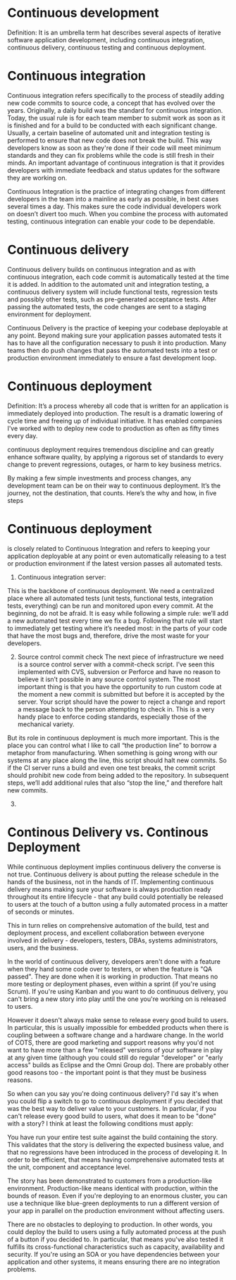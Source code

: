 # Continuous development
Definition: It is an umbrella term hat describes several aspects of iterative software application development, including continuous integration, continuous delivery, continuous testing and continuous deployment.


# Continuous integration
Continuous integration refers specifically to the process of steadily adding new code commits to source code, a concept that has evolved over the years. Originally, a daily build was the standard for continuous integration. Today, the usual rule is for each team member to submit work as soon as it is finished and for a build to be conducted with each significant change. Usually, a certain baseline of automated unit and integration testing is performed to ensure that new code does not break the build. This way developers know as soon as they're done if their code will meet minimum standards and they can fix problems while the code is still fresh in their minds. An important advantage of continuous integration is that it provides developers with immediate feedback and status updates for the software they are working on.

Continuous Integration is the practice of integrating changes from different developers in the team into a mainline as early as possible, in best cases several times a day. This makes sure the code individual developers work on doesn’t divert too much. When you combine the process with automated testing, continuous integration can enable your code to be dependable.


# Continuous delivery
Continuous delivery builds on continuous integration and as with continuous integration, each code commit is automatically tested at the time it is added. In addition to the automated unit and integration testing, a continuous delivery system will include functional tests, regression tests and possibly other tests, such as pre-generated acceptance tests. After passing the automated tests, the code changes are sent to a staging environment for deployment.

Continuous Delivery
is the practice of keeping your codebase deployable at any point. Beyond making sure your application passes automated tests it has to have all the configuration necessary to push it into production. Many teams then do push changes that pass the automated tests into a test or production environment immediately to ensure a fast development loop.


# Continuous deployment

Definition: 
It’s a process whereby all code that is written for an application is immediately deployed into production. The result is a dramatic lowering of cycle time and freeing up of individual initiative. It has enabled companies I’ve worked with to deploy new code to production as often as fifty times every day.

continuous deployment requires tremendous discipline and can greatly enhance software quality, by applying a rigorous set of standards to every change to prevent regressions, outages, or harm to key business metrics.

By making a few simple investments and process changes, any development team can be on their way to continuous deployment. It’s the journey, not the destination, that counts. Here’s the why and how, in five steps

# Continuous deployment

is closely related to Continuous Integration and refers to keeping your application deployable at any point or even automatically releasing to a test or production environment if the latest version passes all automated tests.



1. Continuous integration server:

This is the backbone of continuous deployment. We need a centralized place where all automated tests (unit tests, functional tests, integration tests, everything) can be run and monitored upon every commit.
At the beginning, do not be afraid. It is easy while following a simple rule: we’ll add a new automated test every time we fix a bug. Following that rule will start to immediately get testing where it’s needed most: in the parts of your code that have the most bugs and, therefore, drive the most waste for your developers. 

2. Source control commit check
The next piece of infrastructure we need is a source control server with a commit-check script. I’ve seen this implemented with CVS, subversion or Perforce and have no reason to believe it isn’t possible in any source control system. The most important thing is that you have the opportunity to run custom code at the moment a new commit is submitted but before it is accepted by the server. Your script should have the power to reject a change and report a message back to the person attempting to check in. This is a very handy place to enforce coding standards, especially those of the mechanical variety.

But its role in continuous deployment is much more important. This is the place you can control what I like to call “the production line” to borrow a metaphor from manufacturing. When something is going wrong with our systems at any place along the line, this script should halt new commits. So if the CI server runs a build and even one test breaks, the commit script should prohibit new code from being added to the repository. In subsequent steps, we’ll add additional rules that also “stop the line,” and therefore halt new commits.

3. 

# Continous Delivery vs. Continous Deployment

While continuous deployment implies continuous delivery the converse is not true. Continuous delivery is about putting the release schedule in the hands of the business, not in the hands of IT. Implementing continuous delivery means making sure your software is always production ready throughout its entire lifecycle - that any build could potentially be released to users at the touch of a button using a fully automated process in a matter of seconds or minutes.

This in turn relies on comprehensive automation of the build, test and deployment process, and excellent collaboration between everyone involved in delivery - developers, testers, DBAs, systems administrators, users, and the business.

In the world of continuous delivery, developers aren't done with a feature when they hand some code over to testers, or when the feature is "QA passed". They are done when it is working in production. That means no more testing or deployment phases, even within a sprint (if you're using Scrum). If you're using Kanban and you want to do continuous delivery, you can't bring a new story into play until the one you're working on is released to users.

However it doesn't always make sense to release every good build to users. In particular, this is usually impossible for embedded products when there is coupling between a software change and a hardware change. In the world of COTS, there are good marketing and support reasons why you'd not want to have more than a few "released" versions of your software in play at any given time (although you could still do regular "developer" or "early access" builds as Eclipse and the Omni Group do). There are probably other good reasons too - the important point is that they must be business reasons.

So when can you say you're doing continuous delivery? I'd say it's when you could flip a switch to go to continuous deployment if you decided that was the best way to deliver value to your customers. In particular, if you can't release every good build to users, what does it mean to be "done" with a story? I think at least the following conditions must apply:


You have run your entire test suite against the build containing the story. This validates that the story is delivering the expected business value, and that no regressions have been introduced in the process of developing it. In order to be efficient, that means having comprehensive automated tests at the unit, component and acceptance level.
    
The story has been demonstrated to customers from a production-like environment. Production-like means identical with production, within the bounds of reason. Even if you're deploying to an enormous cluster, you can use a technique like blue-green deployments to run a different version of your app in parallel on the production environment without affecting users.

There are no obstacles to deploying to production. In other words, you could deploy the build to users using a fully automated process at the push of a button if you decided to. In particular, that means you've also tested it fulfills its cross-functional characteristics such as capacity, availability and security. If you're using an SOA or you have dependencies between your application and other systems, it means ensuring there are no integration problems.


